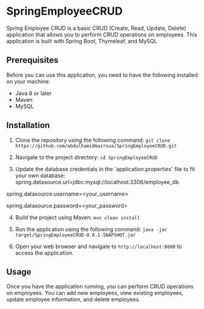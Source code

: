 # SpringEmployeeCRUD
Spring Employee CRUD is a basic CRUD (Create, Read, Update, Delete) application that allows you to perform CRUD operations on employees. 
This application is built with Spring Boot, Thymeleaf, and MySQL

## Prerequisites
Before you can use this application, you need to have the following installed on your machine:

- Java 8 or later
- Maven
- MySQL

## Installation
1. Clone the repository using the following command:
  `git clone https://github.com/abdulhamidmazroua/SpringEmployeeCRUD.git`
  
2. Navigate to the project directory:
  `cd SpringEmployeeCRUD`
  
3. Update the database credentials in the `application.properties' file to fit your own database:
  spring.datasource.url=jdbc:mysql://localhost:3306/employee_db
  
  spring.datasource.username=<your_username>
  
  spring.datasource.password=<your_password>
  
4. Build the project using Maven:
  `mvn clean install`
  
5. Run the application using the following command:
  `java -jar target/SpringEmployeeCRUD-0.0.1-SNAPSHOT.jar`

6. Open your web browser and navigate to `http://localhost:8080` to access the application.

## Usage

Once you have the application running, you can perform CRUD operations on employees. You can add new employees, view existing employees, update employee information, and delete employees.
